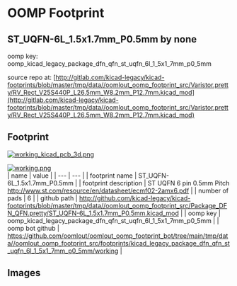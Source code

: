# OOMP Footprint  
## ST_UQFN-6L_1.5x1.7mm_P0.5mm  by none  
  
oomp key: oomp_kicad_legacy_package_dfn_qfn_st_uqfn_6l_1_5x1_7mm_p0_5mm  
  
source repo at: [http://gitlab.com/kicad-legacy/kicad-footprints/blob/master/tmp/data//oomlout_oomp_footprint_src/Varistor.pretty/RV_Rect_V25S440P_L26.5mm_W8.2mm_P12.7mm.kicad_mod](http://gitlab.com/kicad-legacy/kicad-footprints/blob/master/tmp/data//oomlout_oomp_footprint_src/Varistor.pretty/RV_Rect_V25S440P_L26.5mm_W8.2mm_P12.7mm.kicad_mod)  
## Footprint  
  
[![working_kicad_pcb_3d.png](working_kicad_pcb_3d_600.png)](working_kicad_pcb_3d.png)  
  
[![working.png](working_600.png)](working.png)  
| name | value | 
| --- | --- | 
| footprint name | ST_UQFN-6L_1.5x1.7mm_P0.5mm | 
| footprint description | ST UQFN 6 pin 0.5mm Pitch http://www.st.com/resource/en/datasheet/ecmf02-2amx6.pdf | 
| number of pads | 6 | 
| github path | http://github.com/kicad-legacy/kicad-footprints/blob/master/tmp/data//oomlout_oomp_footprint_src/Package_DFN_QFN.pretty/ST_UQFN-6L_1.5x1.7mm_P0.5mm.kicad_mod | 
| oomp key | oomp_kicad_legacy_package_dfn_qfn_st_uqfn_6l_1_5x1_7mm_p0_5mm | 
| oomp bot github | https://github.com/oomlout/oomlout_oomp_footprint_bot/tree/main/tmp/data//oomlout_oomp_footprint_src/footprints/kicad_legacy_package_dfn_qfn_st_uqfn_6l_1_5x1_7mm_p0_5mm/working | 
## Images  
